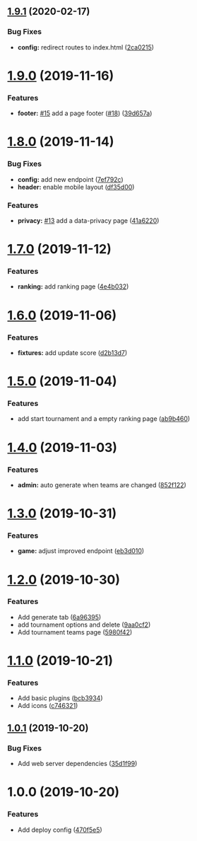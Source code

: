 ## [1.9.1](https://github.com/hirsch88/copa-app/compare/v1.9.0...v1.9.1) (2020-02-17)


### Bug Fixes

* **config:** redirect routes to index.html ([2ca0215](https://github.com/hirsch88/copa-app/commit/2ca021540e4e9ebd345195d5ae270417e5a9c451))

# [1.9.0](https://github.com/hirsch88/copa-app/compare/v1.8.0...v1.9.0) (2019-11-16)


### Features

* **footer:** [#15](https://github.com/hirsch88/copa-app/issues/15) add a page footer ([#18](https://github.com/hirsch88/copa-app/issues/18)) ([39d657a](https://github.com/hirsch88/copa-app/commit/39d657a44182493f5a216185b78107e68184defd))

# [1.8.0](https://github.com/hirsch88/copa-app/compare/v1.7.0...v1.8.0) (2019-11-14)


### Bug Fixes

* **config:** add new endpoint ([7ef792c](https://github.com/hirsch88/copa-app/commit/7ef792c24e9ac080222b506cb8d5c1ac139dbd99))
* **header:** enable mobile layout ([df35d00](https://github.com/hirsch88/copa-app/commit/df35d0002826e47ed561d57bc6451e00af51ada5))


### Features

* **privacy:** [#13](https://github.com/hirsch88/copa-app/issues/13) add a data-privacy page ([41a6220](https://github.com/hirsch88/copa-app/commit/41a6220708251cac5b8dc3f02ba3b6b8b521b244))

# [1.7.0](https://github.com/hirsch88/copa-app/compare/v1.6.0...v1.7.0) (2019-11-12)


### Features

* **ranking:** add ranking page ([4e4b032](https://github.com/hirsch88/copa-app/commit/4e4b0321a0f04197af06cd548556b7d63820ad3e))

# [1.6.0](https://github.com/hirsch88/copa-app/compare/v1.5.0...v1.6.0) (2019-11-06)


### Features

* **fixtures:** add update score ([d2b13d7](https://github.com/hirsch88/copa-app/commit/d2b13d7a43c86e3933e441147b67d9d8cd027da9))

# [1.5.0](https://github.com/hirsch88/copa-app/compare/v1.4.0...v1.5.0) (2019-11-04)


### Features

* add start tournament and a empty ranking page ([ab9b460](https://github.com/hirsch88/copa-app/commit/ab9b460fe8eddf5947265361c6bd670a50b5aea1))

# [1.4.0](https://github.com/hirsch88/copa-app/compare/v1.3.0...v1.4.0) (2019-11-03)


### Features

* **admin:** auto generate when teams are changed ([852f122](https://github.com/hirsch88/copa-app/commit/852f122e2272c75a8b820fd6d2b56eacb7c8956b))

# [1.3.0](https://github.com/hirsch88/copa-app/compare/v1.2.0...v1.3.0) (2019-10-31)


### Features

* **game:** adjust improved endpoint ([eb3d010](https://github.com/hirsch88/copa-app/commit/eb3d010677a4be0bfb8578cdf6d177f20f2c0830))

# [1.2.0](https://github.com/hirsch88/copa-app/compare/v1.1.0...v1.2.0) (2019-10-30)


### Features

* Add generate tab ([6a96395](https://github.com/hirsch88/copa-app/commit/6a963955dad515febb90632c1078e84fbc747f60))
* add tournament options and delete ([9aa0cf2](https://github.com/hirsch88/copa-app/commit/9aa0cf2ff903768b3d9893e15c729791eaabccc4))
* Add tournament teams page ([5980f42](https://github.com/hirsch88/copa-app/commit/5980f422c32f506c6b4cb978547c7df2a04b631e))

# [1.1.0](https://github.com/hirsch88/copa-app/compare/v1.0.1...v1.1.0) (2019-10-21)


### Features

* Add basic plugins ([bcb3934](https://github.com/hirsch88/copa-app/commit/bcb3934ba911e14c5a57a7c456455b2cdf26908b))
* Add icons ([c746321](https://github.com/hirsch88/copa-app/commit/c74632195a255c7aec8db8960111018ce2b47a18))

## [1.0.1](https://github.com/hirsch88/copa-app/compare/v1.0.0...v1.0.1) (2019-10-20)


### Bug Fixes

* Add web server dependencies ([35d1f99](https://github.com/hirsch88/copa-app/commit/35d1f99bbe8e77219fdcf15333b75c32dfc616c7))

# 1.0.0 (2019-10-20)


### Features

* Add deploy config ([470f5e5](https://github.com/hirsch88/copa-app/commit/470f5e536accebf3978d8612adfdd7d301b61cb1))
